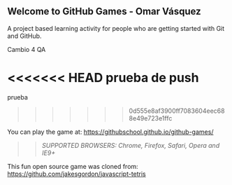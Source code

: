 ## Welcome to GitHub Games - Omar Vásquez

A project based learning activity for people who are getting started with Git and GitHub.

Cambio 4 QA

<<<<<<< HEAD
prueba de push
=======
prueba
>>>>>>> 0d555e8af3900ff7083604eec688e49e723e1ffc

You can play the game at: https://githubschool.github.io/github-games/

>> _*SUPPORTED BROWSERS*: Chrome, Firefox, Safari, Opera and IE9+_

This fun open source game was cloned from: https://github.com/jakesgordon/javascript-tetris
